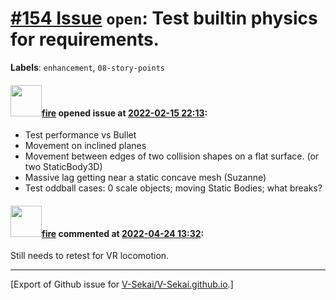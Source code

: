 # [\#154 Issue](https://github.com/V-Sekai/V-Sekai.github.io/issues/154) `open`: Test builtin physics for requirements.
**Labels**: `enhancement`, `08-story-points`


#### <img src="https://avatars.githubusercontent.com/u/32321?u=c2e06a3d2b49a467aa907e54aa259516440267cc&v=4" width="50">[fire](https://github.com/fire) opened issue at [2022-02-15 22:13](https://github.com/V-Sekai/V-Sekai.github.io/issues/154):

* Test performance vs Bullet
* Movement on inclined planes
* Movement between edges of two collision shapes on a flat surface. (or two StaticBody3D)
* Massive lag getting near a static concave mesh (Suzanne)
* Test oddball cases: 0 scale objects; moving Static Bodies; what breaks?

#### <img src="https://avatars.githubusercontent.com/u/32321?u=c2e06a3d2b49a467aa907e54aa259516440267cc&v=4" width="50">[fire](https://github.com/fire) commented at [2022-04-24 13:32](https://github.com/V-Sekai/V-Sekai.github.io/issues/154#issuecomment-1107842936):

Still needs to retest for VR locomotion.


-------------------------------------------------------------------------------



[Export of Github issue for [V-Sekai/V-Sekai.github.io](https://github.com/V-Sekai/V-Sekai.github.io).]

